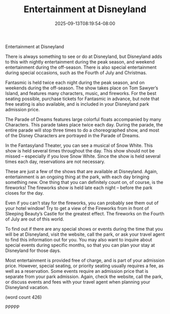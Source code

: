 ﻿---
title: "Entertainment at Disneyland"
date: 2025-09-13T08:19:54-08:00
description: "Disneyland Tips for Web Success"
featured_image: "/images/Disneyland.jpg"
tags: ["Disneyland"]
---

Entertainment at Disneyland

There is always something to see or do at 
Disneyland, but Disneyland adds to this with nightly 
entertainment during the peak season, and weekend 
entertainment during the off-season. There is also 
special entertainment during special occasions, such 
as the Fourth of July and Christmas. 

Fantasmic is held twice each night during the peak 
season, and on weekends during the off-season. 
The show takes place on Tom Sawyer’s Island, and 
features many characters, music, and fireworks. For 
the best seating possible, purchase tickets for 
Fantasmic in advance, but note that free seating is 
also available, and is included in your Disneyland 
park admission price. 

The Parade of Dreams features large colorful floats 
accompanied by many Characters. This parade 
takes place twice each day. During the parade, the 
entire parade will stop three times to do a 
choreographed show, and most of the Disney 
Characters are portrayed in the Parade of Dreams. 

In the Fantasyland Theater, you can see a musical 
of Snow White. This show is held several times 
throughout the day. This show should not be missed 
– especially if you love Snow White. Since the show 
is held several times each day, reservations are not 
necessary.

These are just a few of the shows that are available 
at Disneyland. Again, entertainment is an ongoing 
thing at the park, with each day bringing something 
new. One thing that you can definitely count on, of 
course, is the fireworks! The fireworks show is held 
late each night – before the park closes for the day. 

Even if you can’t stay for the fireworks, you can 
probably see them out of your hotel window! Try to 
get a view of the Fireworks from in front of Sleeping 
Beauty’s Castle for the greatest effect. The fireworks 
on the Fourth of July are out of this world.

To find out if there are any special shows or events 
during the time that you will be at Disneyland, visit 
the website, call the park, or ask your travel agent to 
find this information out for you. You may also want 
to inquire about special events during specific 
months, so that you can plan your stay at 
Disneyland for those days. 

Most entertainment is provided free of charge, and is 
part of your admission price. However, special 
seating, or priority seating usually requires a fee, as 
well as a reservation. Some events require an 
admission price that is separate from your park 
admission. Again, check the website, call the park, 
or discuss events and fees with your travel agent 
when planning your Disneyland vacation.

(word count 426)

PPPPP

